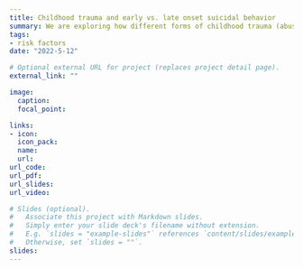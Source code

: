 ```yaml
---
title: Childhood trauma and early vs. late onset suicidal behavior
summary: We are exploring how different forms of childhood trauma (abuse, neglect) may relate to age of onset of first suicidal behavior.
tags:
- risk factors
date: "2022-5-12"

# Optional external URL for project (replaces project detail page).
external_link: ""

image:
  caption: 
  focal_point: 

links:
- icon: 
  icon_pack: 
  name: 
  url: 
url_code: 
url_pdf: 
url_slides: 
url_video: 

# Slides (optional).
#   Associate this project with Markdown slides.
#   Simply enter your slide deck's filename without extension.
#   E.g. `slides = "example-slides"` references `content/slides/example-slides.md`.
#   Otherwise, set `slides = ""`.
slides: 
---
```


